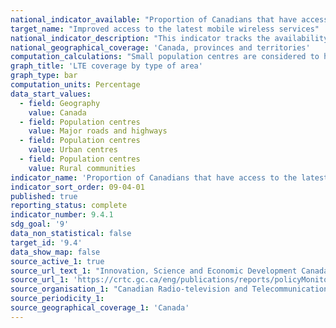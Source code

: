 ```yaml
---
national_indicator_available: "Proportion of Canadians that have access to the latest generally deployed mobile wireless technology"
target_name: "Improved access to the latest mobile wireless services"
national_indicator_description: "This indicator tracks the availability of the latest generally deployed mobile wireless technology by the type of region" 
national_geographical_coverage: 'Canada, provinces and territories' 
computation_calculations: "Small population centres are considered to have populations of between 1,000 and 29,999. Medium population centres are considered to have populations of between 30,000 and 99,999. Large population centres are considered to have populations greater than 100,000. Rural areas have populations of less than 1,000, or fewer than 400 people per square kilometre."
graph_title: 'LTE coverage by type of area'
graph_type: bar
computation_units: Percentage
data_start_values:
  - field: Geography
    value: Canada
  - field: Population centres
    value: Major roads and highways
  - field: Population centres
    value: Urban centres
  - field: Population centres
    value: Rural communities
indicator_name: 'Proportion of Canadians that have access to the latest generally deployed mobile wireless technology'
indicator_sort_order: 09-04-01
published: true
reporting_status: complete
indicator_number: 9.4.1
sdg_goal: '9'
data_non_statistical: false
target_id: '9.4'
data_show_map: false
source_active_1: true
source_url_text_1: "Innovation, Science and Economic Development Canada (ISED) and CRTC data collection"
source_url_1: 'https://crtc.gc.ca/eng/publications/reports/policyMonitoring/2020/cmr4.htm'
source_organisation_1: "Canadian Radio-television and Telecommunications Commission"
source_periodicity_1:
source_geographical_coverage_1: 'Canada'
---
```

